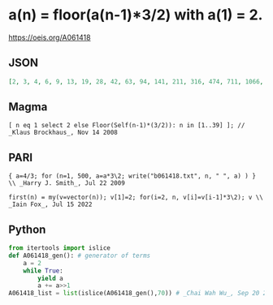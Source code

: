 # a\(n\) \= floor\(a\(n\-1\)\*3/2\) with a\(1\) \= 2\.
https://oeis.org/A061418
## JSON
```JSON
[2, 3, 4, 6, 9, 13, 19, 28, 42, 63, 94, 141, 211, 316, 474, 711, 1066, 1599, 2398, 3597, 5395, 8092, 12138, 18207, 27310, 40965, 61447, 92170, 138255, 207382, 311073, 466609, 699913, 1049869, 1574803, 2362204, 3543306, 5314959, 7972438]
```
## Magma
```Magma
[ n eq 1 select 2 else Floor(Self(n-1)*(3/2)): n in [1..39] ]; // _Klaus Brockhaus_, Nov 14 2008
```
## PARI
```PARI
{ a=4/3; for (n=1, 500, a=a*3\2; write("b061418.txt", n, " ", a) ) } \\ _Harry J. Smith_, Jul 22 2009
```
```PARI
first(n) = my(v=vector(n)); v[1]=2; for(i=2, n, v[i]=v[i-1]*3\2); v \\ _Iain Fox_, Jul 15 2022
```
## Python
```Python
from itertools import islice
def A061418_gen(): # generator of terms
    a = 2
    while True:
        yield a
        a += a>>1
A061418_list = list(islice(A061418_gen(),70)) # _Chai Wah Wu_, Sep 20 2022
```
